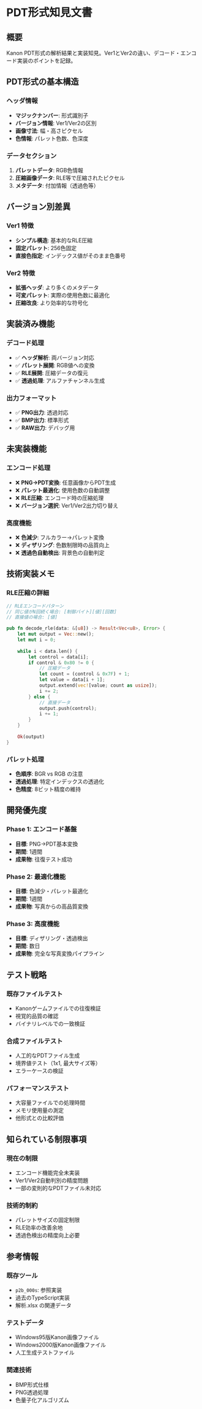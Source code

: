 # PDT形式知見文書

## 概要

Kanon PDT形式の解析結果と実装知見。Ver1とVer2の違い、デコード・エンコード実装のポイントを記録。

## PDT形式の基本構造

### ヘッダ情報
- **マジックナンバー**: 形式識別子
- **バージョン情報**: Ver1/Ver2の区別
- **画像寸法**: 幅・高さピクセル
- **色情報**: パレット色数、色深度

### データセクション
1. **パレットデータ**: RGB色情報
2. **圧縮画像データ**: RLE等で圧縮されたピクセル
3. **メタデータ**: 付加情報（透過色等）

## バージョン別差異

### Ver1 特徴
- **シンプル構造**: 基本的なRLE圧縮
- **固定パレット**: 256色固定
- **直接色指定**: インデックス値がそのまま色番号

### Ver2 特徴  
- **拡張ヘッダ**: より多くのメタデータ
- **可変パレット**: 実際の使用色数に最適化
- **圧縮改良**: より効率的な符号化

## 実装済み機能

### デコード処理
- ✅ **ヘッダ解析**: 両バージョン対応
- ✅ **パレット展開**: RGB値への変換
- ✅ **RLE展開**: 圧縮データの復元
- ✅ **透過処理**: アルファチャンネル生成

### 出力フォーマット
- ✅ **PNG出力**: 透過対応
- ✅ **BMP出力**: 標準形式
- ✅ **RAW出力**: デバッグ用

## 未実装機能

### エンコード処理
- ❌ **PNG→PDT変換**: 任意画像からPDT生成
- ❌ **パレット最適化**: 使用色数の自動調整
- ❌ **RLE圧縮**: エンコード時の圧縮処理
- ❌ **バージョン選択**: Ver1/Ver2出力切り替え

### 高度機能
- ❌ **色減少**: フルカラー→パレット変換
- ❌ **ディザリング**: 色数制限時の品質向上
- ❌ **透過色自動検出**: 背景色の自動判定

## 技術実装メモ

### RLE圧縮の詳細
```rust
// RLEエンコードパターン
// 同じ値がN回続く場合: [制御バイト][値][回数]
// 直接値の場合: [値]

pub fn decode_rle(data: &[u8]) -> Result<Vec<u8>, Error> {
    let mut output = Vec::new();
    let mut i = 0;
    
    while i < data.len() {
        let control = data[i];
        if control & 0x80 != 0 {
            // 圧縮データ
            let count = (control & 0x7F) + 1;
            let value = data[i + 1];
            output.extend(vec![value; count as usize]);
            i += 2;
        } else {
            // 直接データ
            output.push(control);
            i += 1;
        }
    }
    
    Ok(output)
}
```

### パレット処理
- **色順序**: BGR vs RGB の注意
- **透過処理**: 特定インデックスの透過化
- **色精度**: 8ビット精度の維持

## 開発優先度

### Phase 1: エンコード基盤
- **目標**: PNG→PDT基本変換
- **期間**: 1週間
- **成果物**: 往復テスト成功

### Phase 2: 最適化機能
- **目標**: 色減少・パレット最適化
- **期間**: 1週間  
- **成果物**: 写真からの高品質変換

### Phase 3: 高度機能
- **目標**: ディザリング・透過検出
- **期間**: 数日
- **成果物**: 完全な写真変換パイプライン

## テスト戦略

### 既存ファイルテスト
- Kanonゲームファイルでの往復検証
- 視覚的品質の確認
- バイナリレベルでの一致検証

### 合成ファイルテスト  
- 人工的なPDTファイル生成
- 境界値テスト（1x1, 最大サイズ等）
- エラーケースの検証

### パフォーマンステスト
- 大容量ファイルでの処理時間
- メモリ使用量の測定
- 他形式との比較評価

## 知られている制限事項

### 現在の制限
- エンコード機能完全未実装
- Ver1/Ver2自動判別の精度問題
- 一部の変則的なPDTファイル未対応

### 技術的制約
- パレットサイズの固定制限
- RLE効率の改善余地
- 透過色検出の精度向上必要

## 参考情報

### 既存ツール
- `p2b_000s`: 参照実装
- 過去のTypeScript実装
- 解析.xlsx の関連データ

### テストデータ
- Windows95版Kanon画像ファイル
- Windows2000版Kanon画像ファイル
- 人工生成テストファイル

### 関連技術
- BMP形式仕様
- PNG透過処理
- 色量子化アルゴリズム
